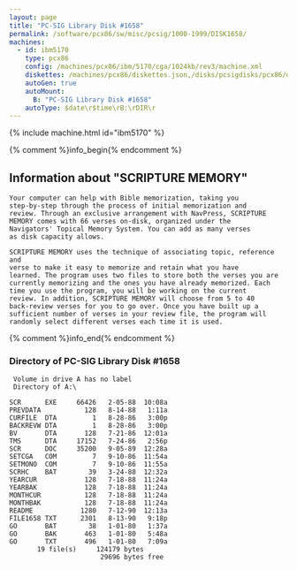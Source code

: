 ```yaml
---
layout: page
title: "PC-SIG Library Disk #1658"
permalink: /software/pcx86/sw/misc/pcsig/1000-1999/DISK1658/
machines:
  - id: ibm5170
    type: pcx86
    config: /machines/pcx86/ibm/5170/cga/1024kb/rev3/machine.xml
    diskettes: /machines/pcx86/diskettes.json,/disks/pcsigdisks/pcx86/diskettes.json
    autoGen: true
    autoMount:
      B: "PC-SIG Library Disk #1658"
    autoType: $date\r$time\rB:\rDIR\r
---
```


{% include machine.html id="ibm5170" %}

{% comment %}info_begin{% endcomment %}

## Information about "SCRIPTURE MEMORY"

    Your computer can help with Bible memorization, taking you
    step-by-step through the process of initial memorization and
    review. Through an exclusive arrangement with NavPress, SCRIPTURE
    MEMORY comes with 66 verses on-disk, organized under the
    Navigators' Topical Memory System. You can add as many verses
    as disk capacity allows.
    
    SCRIPTURE MEMORY uses the technique of associating topic, reference and
    verse to make it easy to memorize and retain what you have
    learned. The program uses two files to store both the verses you are
    currently memorizing and the ones you have already memorized. Each
    time you use the program, you will be working on the current
    review. In addition, SCRIPTURE MEMORY will choose from 5 to 40
    back-review verses for you to go over. Once you have built up a
    sufficient number of verses in your review file, the program will
    randomly select different verses each time it is used.
{% comment %}info_end{% endcomment %}


### Directory of PC-SIG Library Disk #1658

     Volume in drive A has no label
     Directory of A:\

    SCR      EXE     66426   2-05-88  10:08a
    PREVDATA           128   8-14-88   1:11a
    CURFILE  DTA         1   8-28-86   3:00p
    BACKREVW DTA         1   8-28-86   3:00p
    BV       DTA       128   7-21-86  12:01a
    TMS      DTA     17152   7-24-86   2:56p
    SCR      DOC     35200   9-05-89  12:28a
    SETCGA   COM         7   9-10-86  11:54a
    SETMONO  COM         7   9-10-86  11:55a
    SCRHC    BAT        39   3-24-88  12:32a
    YEARCUR            128   7-18-88  11:24a
    YEARBAK            128   7-18-88  11:24a
    MONTHCUR           128   7-18-88  11:24a
    MONTHBAK           128   7-18-88  11:24a
    README            1280   7-12-90  12:13a
    FILE1658 TXT      2301   8-13-90   9:18p
    GO       BAT        38   1-01-80   1:37a
    GO       BAK       463   1-01-80   5:48a
    GO       TXT       496   1-01-80   7:09a
           19 file(s)     124179 bytes
                           29696 bytes free
